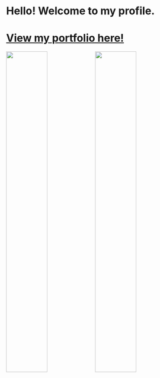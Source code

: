 # Hello! Welcome to my profile.

#                                                   [View my portfolio here!](https://apthedev.netlify.app)

<img align="left" width="47%" src="https://github-readme-stats.vercel.app/api?username=aditeyapatakoti&show_icons=true&theme=prussian&card_width=500" />
<img align="left" width="47%" src="https://github-readme-stats.vercel.app/api/top-langs/?username=anuraghazra&layout=compact&theme=prussian&card_width=423" />
